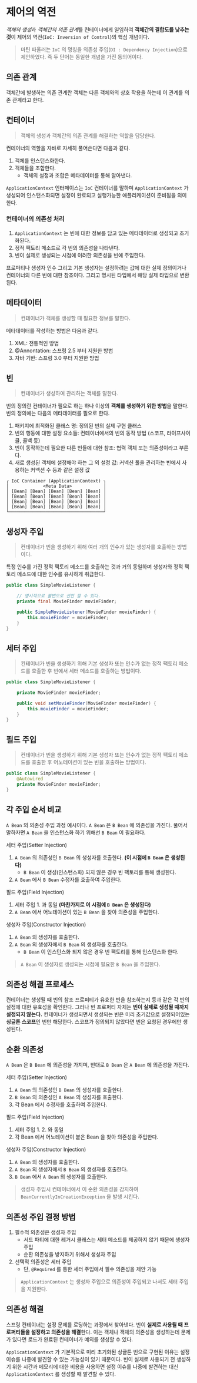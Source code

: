 # 제어의 역전

*객체의 생성*과 *객체간의 의존 관계*를 컨테이너에게 일임하여 **객체간의 결합도를 낮추는 것**이 제어의 역전(`IoC: Inversion of Control`)의 핵심 개념이다.

> 마틴 파울러는 `IoC` 의 명칭을 의존성 주입(`DI : Dependency Injection`)으로 제안하였다. 즉 두 단어는 동일한 개념을 가진 동의어이다.

## 의존 관계

객체간에 발생하는 의존 관계란 객체는 다른 객체와의 상호 작용을 하는데 이 관계를 의존 관계라고 한다.

## 컨테이너

> 객체의 생성과 객체간의 의존 관계를 해결하는 역할을 담당한다.

컨테이너의 역할을 자바로 자세히 풀어쓴다면 다음과 같다.

1. 객체를 인스턴스화한다.
2. 객체들을 조합한다.
    - 객체의 설정과 조합은 메타데이터를 통해 알아낸다.

`ApplicationContext` 인터페이스는 `IoC` 컨테이너를 말하며 `ApplicationContext` 가 생성되어 인스턴스화되면 설정이 완료되고 실행가능한 애플리케이션이 준비됨을 의미한다.

### 컨테이너의 의존성 처리

1. `ApplicationContext` 는 빈에 대한 정보를 담고 있는 메타데이터로 생성되고 초기화된다.
2. 정적 팩토리 메소드로 각 빈의 의존성을 나타낸다.
3. 빈이 실제로 생성되는 시점에 이러한 의존성을 빈에 주입한다.

프로퍼티나 생성자 인수 그리고 기본 생성자는 설정하려는 값에 대한 실제 정의이거나 컨테이너의 다른 빈에 대한 참조이다. 그리고 명시된 타입에서 해당 실제 타입으로 변환된다.

## 메타데이터

> 컨테이너가 객체를 생성할 때 필요한 정보를 말한다.

메타데이터를 작성하는 방법은 다음과 같다.

1. XML: 전통적인 방법
2. @Annontation: 스프링 2.5 부터 지원한 방법
3. 자바 기반: 스프링 3.0 부터 지원한 방법

## 빈

> 컨테이너가 생성하여 관리하는 객체를 말한다.

빈의 정의란 컨테이너가 필요로 하는 하나 이상의 **객체를 생성하기 위한 방법**을 말한다. 빈의 정의에는 다음의 메타데이터를 필요로 한다.

1. 패키지에 최적화된 클래스 명: 정의된 빈의 실제 구현 클래스
2. 빈의 행동에 대한 설정 요소들: 컨테이너에서의 빈의 동작 방법 (스코프, 라이프사이클, 콜백 등)
3. 빈이 동작하는데 필요한 다른 빈들에 대한 참조: 협력 객체 또는 의존성이라고 부른다.
4. 새로 생성된 객체에 설정해야 하는 그 외 설정 값: 커넥션 풀을 관리하는 빈에서 사용하는 커넥션 수 등과 같은 설정 값

```text
┌ IoC Container (ApplicationContext) ┐
│             <Meta Data>            │
│ [Bean] [Bean] [Bean] [Bean] [Bean] │
│ [Bean] [Bean] [Bean] [Bean] [Bean] │
│ [Bean] [Bean] [Bean] [Bean] [Bean] │
│ [Bean] [Bean] [Bean] [Bean] [Bean] │
└────────────────────────────────────┘
```

## 생성자 주입

> 컨테이너가 빈을 생성하기 위해 여러 개의 인수가 있는 생성자를 호출하는 방법이다.

특정 인수를 가진 정적 팩토리 메소드를 호출하는 것과 거의 동일하며 생성자와 정적 팩토리 메소드에 대한 인수를 유사하게 취급한다.

```java
public class SimpleMovieListener {

    // 명시적으로 불변으로 선언 할 수 있다.
    private final MovieFinder movieFinder;

    public SimpleMovieListener(MovieFinder movieFinder) {
        this.movieFinder = movieFinder;
    }
}
```

## 세터 주입

> 컨테이너가 빈을 생성하기 위해 기본 생성자 또는 인수가 없는 정적 팩토리 메소드를 호출한 후 빈에서 세터 메소드를 호출하는 방법이다.

```java
public class SimpleMovieListener {

    private MovieFinder movieFinder;

    public void setMovieFinder(MovieFinder movieFinder) {
        this.movieFinder = movieFinder;
    }
}
```

## 필드 주입

> 컨테이너가 빈을 생성하기 위해 기본 생성자 또는 인수가 없는 정적 팩토리 메소드를 호출한 후 어노테이션이 있는 빈을 호출하는 방법이다.

```java
public class SimpleMovieListener {
    @Autowired
    private MovieFinder movieFinder;
}
```

## 각 주입 순서 비교

`A Bean` 의 의존성 주입 과정 예시이다. `A Bean` 은 `B Bean` 에 의존성을 가진다. 풀어서 말하자면 `A Bean` 을 인스턴스화 하기 위해선 `B Bean` 이 필요하다.

세터 주입(Setter Injection)

1. `A Bean` 의 의존성인 `B Bean` 의 생성자를 호출한다. **(이 시점에 `B Bean` 은 생성된다)**
   - `B Bean` 이 생성(인스턴스화) 되지 않은 경우 빈 팩토리를 통해 생성한다.
2. `A Bean` 에서 `B Bean` 수정자를 호출하여 주입한다.

필드 주입(Field Injection)

1. 세터 주입 1. 과 동일 **(마찬가지로 이 시점에 `B Bean` 은 생성된다)**
2. `A Bean` 에서 어노테이션이 있는 `B Bean` 을 찾아 의존성을 주입한다.

생성자 주입(Constructor Injection)

1. `A Bean` 의 생성자를 호출한다.
2. `A Bean` 의 생성자에서 `B Bean` 의 생성자를 호출한다.
    - `B Bean` 이 인스턴스화 되지 않은 경우 빈 팩토리를 통해 인스턴스화 한다.

> `A Bean` 이 생성자로 생성되는 시점에 필요한 `B Bean` 을 주입한다.

## 의존성 해결 프로세스

컨테이너는 생성될 때 빈의 참조 프로퍼티가 유효한 빈을 참조하는지 등과 같은 각 빈의 설정에 대한 유효성을 확인한다. 그러나 빈 프로퍼티 자체는 **빈이 실제로 생성될 때까지 설정되지 않는다.** 컨테이너가 생성되면서 생성되는 빈은 미리 초기값으로 설정되어있는 **싱글톤 스코프**인 빈만 해당한다. 스코프가 정의되지 않았다면 빈은 요청된 경우에만 생성된다.

## 순환 의존성

`A Bean` 은 `B Bean` 에 의존성을 가지며, 반대로 `B Bean` 은 `A Bean` 에 의존성을 가진다.

세터 주입(Setter Injection)

1. `A Bean` 의 의존성인 `B Bean` 의 생성자를 호출한다.
2. `B Bean` 의 의존성인 `A Bean` 의 생성자를 호출한다.
3. 각 Bean 에서 수정자를 호출하여 주입한다.

필드 주입(Field Injection)

1. 세터 주입 1. 2. 와 동일
2. 각 Bean 에서 어노테이션이 붙은 Bean 을 찾아 의존성을 주입한다.

생성자 주입(Constructor Injection)

1. `A Bean` 의 생성자를 호출한다.
2. `A Bean` 의 생성자에서 `B Bean` 의 생성자를 호출한다.
3. `B Bean` 에서 `A Bean` 의 생성자를 호출한다.

> 생성자 주입시 컨테이너에서 이 순환 의존성을 감지하여 `BeanCurrentlyInCreationException` 을 발생 시킨다.

## 의존성 주입 결정 방법

1. 필수적 의존성은 생성자 주입
    - 서드 파티에 대한 레거시 클래스는 세터 메소드를 제공하지 않기 때문에 생성자 주입
    - 순환 의존성을 방지하기 위해서 생성자 주입
2. 선택적 의존성은 세터 주입
    - 단, `@Required` 를 통한 세터 주입에서 필수 의존성을 제안 가능

> `ApplicationContext` 는 생성자 주입으로 의존성이 주입되고 나서도 세터 주입을 지원한다.

## 의존성 해결

스프링 컨테이너는 설정 문제를 로딩하는 과정에서 찾아낸다. 빈이 **실제로 사용될 때 프로퍼티들을 설정하고 의존성을 해결**한다. 이는 객체나 객체의 의존성을 생성하는데 문제가 있다면 로드가 완료된 컨테이너가 예외를 생성할 수 있다.

`ApplicationContext` 가 기본적으로 미리 초기화된 싱글톤 빈으로 구현된 이유는 설정 이슈를 나중에 발견할 수 있는 가능성이 있기 때문이다. 빈이 실제로 사용되기 전 생성하기 위한 시간과 메모리에 대한 비용을 사용하면 설정 이슈를 나중에 발견하는 대신 `ApplicationContext` 를 생성할 때 발견할 수 있다.
